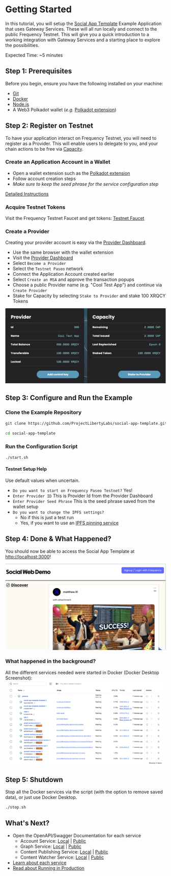 # Getting Started

In this tutorial, you will setup the [Social App Template](https://github.com/ProjectLibertyLabs/social-app-template) Example Application that uses Gateway Services.
These will all run locally and connect to the public Frequency Testnet.
This will give you a quick introduction to a working integration with Gateway Services and a starting place to explore the possibilities.

Expected Time: ~5 minutes

## **Step 1: Prerequisites**

Before you begin, ensure you have the following installed on your machine:

- [Git](https://git-scm.com)
- [Docker](https://www.docker.com)
- [Node.js](https://nodejs.org)
- A Web3 Polkadot wallet (_e.g._ [Polkadot extension](https://polkadot.js.org/extension/))

## **Step 2: Register on Testnet**

To have your application interact on Frequency Testnet, you will need to register as a Provider.
This will enable users to delegate to you, and your chain actions to be free via [Capacity](https://docs.frequency.xyz/Tokenomics/ProviderIncentives.html).

### Create an Application Account in a Wallet

- Open a wallet extension such as the [Polkadot extension](https://polkadot.js.org/extension/)
- Follow account creation steps
- _Make sure to keep the seed phrase for the service configuration step_

[Detailed Instructions](https://support.polkadot.network/support/solutions/articles/65000098878-how-to-create-a-polkadot-account)

### Acquire Testnet Tokens

Visit the Frequency Testnet Faucet and get tokens: [Testnet Faucet](https://faucet.testnet.frequency.xyz/)

### Create a Provider

Creating your provider account is easy via the [Provider Dashboard](https://provider.frequency.xyz/).

- Use the same browser with the wallet extension
- Visit the [Provider Dashboard](https://provider.frequency.xyz/)
- Select `Become a Provider`
- Select the `Testnet Paseo` network
- Connect the Application Account created earlier
- Select `Create an MSA` and approve the transaction popups
- Choose a public Provider name (e.g. "Cool Test App") and continue via `Create Provider`
- Stake for Capacity by selecting `Stake to Provider` and stake 100 XRQCY Tokens

![Provider Dashboard Example](./Provider-Dashboard.png)

## **Step 3: Configure and Run the Example**

### Clone the Example Repository

```sh
git clone https://github.com/ProjectLibertyLabs/social-app-template.git
```

```sh
cd social-app-template
```

### Run the Configuration Script

```sh
./start.sh
```

#### Testnet Setup Help

Use default values when uncertain.

- `Do you want to start on Frequency Paseo Testnet?` Yes!
- `Enter Provider ID` This is Provider Id from the Provider Dashboard
- `Enter Provider Seed Phrase` This is the seed phrase saved from the wallet setup
- `Do you want to change the IPFS settings?`
  - No if this is just a test run
  - Yes, if you want to use an [IPFS pinning service](https://docs.ipfs.tech/how-to/work-with-pinning-services/#use-a-third-party-pinning-service)

## **Step 4: Done & What Happened?**

You should now be able to access the Social App Template at [http://localhost:3000](http://localhost:3000)!

![SAT Screenshot](./sat-success.png)

### What happened in the background?

All the different services needed were started in Docker (Docker Desktop Screenshot):
![Docker Desktop Screenshot](./DockerDesktop.png)

## **Step 5: Shutdown**

Stop all the Docker services via the script (with the option to remove saved data), or just use Docker Desktop.

```sh
./stop.sh
```

## **What's Next?**

- Open the OpenAPI/Swagger Documentation for each service
  - Account Service: [Local](http://localhost:3013/docs/swagger) | [Public](https://projectlibertylabs.github.io/gateway/account/)
  - Graph Service: [Local](http://localhost:3012/docs/swagger) | [Public](https://projectlibertylabs.github.io/gateway/graph/)
  - Content Publishing Service: [Local](http://localhost:3010/docs/swagger) | [Public](https://projectlibertylabs.github.io/gateway/content-publishing/)
  - Content Watcher Service: [Local](http://localhost:3011/docs/swagger) | [Public](https://projectlibertylabs.github.io/gateway/content-watcher/)
- [Learn about each service](../Build/)
- [Read about Running in Production](../Run/)
